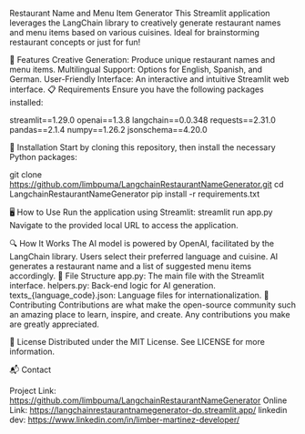 
Restaurant Name and Menu Item Generator
This Streamlit application leverages the LangChain library to creatively generate restaurant names and menu items based on various cuisines. Ideal for brainstorming restaurant concepts or just for fun!

🌟 Features
Creative Generation: Produce unique restaurant names and menu items.
Multilingual Support: Options for English, Spanish, and German.
User-Friendly Interface: An interactive and intuitive Streamlit web interface.
📋 Requirements
Ensure you have the following packages installed:


streamlit==1.29.0
openai==1.3.8
langchain==0.0.348
requests==2.31.0
pandas==2.1.4
numpy==1.26.2
jsonschema==4.20.0


🚀 Installation
Start by cloning this repository, then install the necessary Python packages:

git clone https://github.com/limbpuma/LangchainRestaurantNameGenerator.git
cd LangchainRestaurantNameGenerator
pip install -r requirements.txt


🖥️ How to Use
Run the application using Streamlit:
streamlit run app.py
Navigate to the provided local URL to access the application.

🔍 How It Works
The AI model is powered by OpenAI, facilitated by the LangChain library.
Users select their preferred language and cuisine.
AI generates a restaurant name and a list of suggested menu items accordingly.
📁 File Structure
app.py: The main file with the Streamlit interface.
helpers.py: Back-end logic for AI generation.
texts_{language_code}.json: Language files for internationalization.
🤝 Contributing
Contributions are what make the open-source community such an amazing place to learn, inspire, and create. Any contributions you make are greatly appreciated.

📜 License
Distributed under the MIT License. See LICENSE for more information.

📬 Contact

Project Link: https://github.com/limbpuma/LangchainRestaurantNameGenerator
Online Link: https://langchainrestaurantnamegenerator-dp.streamlit.app/
linkedin dev: https://www.linkedin.com/in/limber-martinez-developer/

